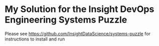 # My Solution for the Insight DevOps Engineering Systems Puzzle

Please see https://github.com/InsightDataScience/systems-puzzle for instructions to install and run